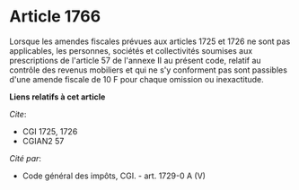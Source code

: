 # Article 1766

Lorsque les amendes fiscales prévues aux articles 1725 et 1726 ne sont pas applicables, les personnes, sociétés et
collectivités soumises aux prescriptions de l'article 57 de l'annexe II au présent code, relatif au contrôle des revenus
mobiliers et qui ne s'y conforment pas sont passibles d'une amende fiscale de 10 F pour chaque omission ou inexactitude.

**Liens relatifs à cet article**

_Cite_:

  - CGI 1725, 1726
  - CGIAN2 57

_Cité par_:

  - Code général des impôts, CGI. - art. 1729-0 A (V)

